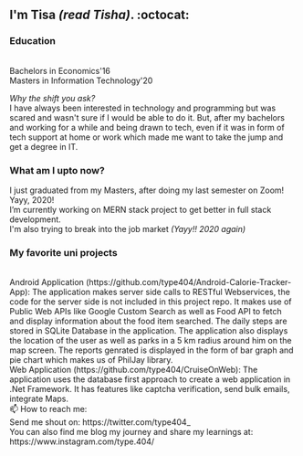 ## I'm Tisa _(read Tisha)_. :octocat: ##

### Education ###
<br/>
Bachelors in Economics'16
 <br/>
Masters in Information Technology'20
 <br/>
 
 _Why the shift you ask?_
 <br/>
 I have always been interested in technology and programming but was scared and wasn't sure if I would be able to do it. But, after my bachelors and working for a while and being drawn to tech, even if it was in form of tech support at home or work which made me want to take the jump and get a degree in IT. 
 
 ### What am I upto now? ###
 I just graduated from my Masters, after doing my last semester on Zoom! Yayy, 2020! 
 <br/>
 I’m currently working on MERN stack project to get better in full stack development.
 <br/>
 I'm also trying to break into the job market _(Yayy!! 2020 again)_
 
### My favorite uni projects ###
 <br/>
Android Application (https://github.com/type404/Android-Calorie-Tracker-App): The application makes server side calls to RESTful Webservices, the code for the server side is not included in this project repo. It makes use of Public Web APIs like Google Custom Search as well as Food API to fetch and display information about the food item searched. The daily steps are stored in SQLite Database in the application. The application also displays the location of the user as well as parks in a 5 km radius around him on the map screen. The reports genrated is displayed in the form of bar graph and pie chart which makes us of PhilJay library.
 <br/>
Web Application (https://github.com/type404/CruiseOnWeb): The application uses the database first approach to create a web application in .Net Framework. It has features like captcha verification, send bulk emails, integrate Maps. 

 <br/>
 📫 How to reach me: 
 <br/>
 Send me shout on: https://twitter.com/type404_ 
 <br/>
 You can also find me blog my journey and share my learnings at: https://www.instagram.com/type.404/
 

<!--
**type404/type404** is a ✨ _special_ ✨ repository because its `README.md` (this file) appears on your GitHub profile.

- 🔭 I’m currently working on ...
- 🌱 I’m currently learning ...
- 👯 I’m looking to collaborate on ...
- 🤔 I’m looking for help with ...
- 💬 Ask me about ...
- 📫 How to reach me: ...
- 😄 Pronouns: ...
- ⚡ Fun fact: ...
-->
